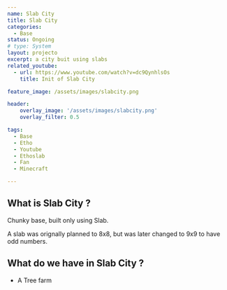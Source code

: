 ```yaml
---
name: Slab City
title: Slab City
categories:
  - Base
status: Ongoing
# type: System
layout: projecto
excerpt: a city buit using slabs
related_youtube:
  - url: https://www.youtube.com/watch?v=dc9QynhlsOs
    title: Init of Slab City

feature_image: /assets/images/slabcity.png

header: 
    overlay_image: '/assets/images/slabcity.png'
    overlay_filter: 0.5 

tags:
  - Base
  - Etho
  - Youtube
  - Ethoslab
  - Fan
  - Minecraft

---
```


## What is Slab City ?
Chunky base, built only using Slab.

A slab was orignally planned to 8x8, but was later changed to 9x9 to have odd numbers.

## What do we have in Slab City ?
* A Tree farm